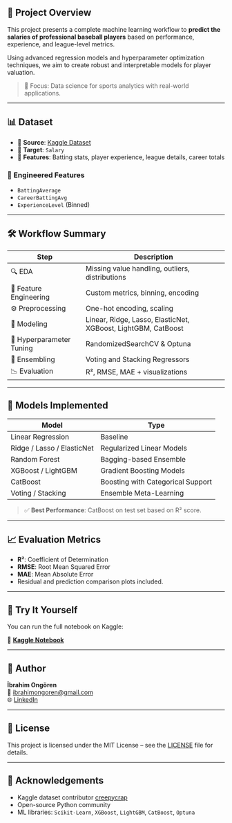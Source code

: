 ## 📌 Project Overview

This project presents a complete machine learning workflow to **predict the salaries of professional baseball players** based on performance, experience, and league-level metrics.

Using advanced regression models and hyperparameter optimization techniques, we aim to create robust and interpretable models for player valuation.

> 🧠 Focus: Data science for sports analytics with real-world applications.

---

## 📊 Dataset

- 📂 **Source**: [Kaggle Dataset](https://www.kaggle.com/datasets/creepycrap/baseball-player-salary-prediction)
- 🎯 **Target**: `Salary`
- 🧾 **Features**: Batting stats, player experience, league details, career totals

### 🔧 Engineered Features
- `BattingAverage`
- `CareerBattingAvg`
- `ExperienceLevel` (Binned)

---

## 🛠️ Workflow Summary

| Step | Description |
|------|-------------|
| 🔍 EDA | Missing value handling, outliers, distributions |
| 🧪 Feature Engineering | Custom metrics, binning, encoding |
| ⚙️ Preprocessing | One-hot encoding, scaling |
| 🤖 Modeling | Linear, Ridge, Lasso, ElasticNet, XGBoost, LightGBM, CatBoost |
| 🔁 Hyperparameter Tuning | RandomizedSearchCV & Optuna |
| 🧬 Ensembling | Voting and Stacking Regressors |
| 📉 Evaluation | R², RMSE, MAE + visualizations |

---

## 🤖 Models Implemented

| Model                    | Type                          |
|--------------------------|-------------------------------|
| Linear Regression        | Baseline                     |
| Ridge / Lasso / ElasticNet | Regularized Linear Models  |
| Random Forest            | Bagging-based Ensemble       |
| XGBoost / LightGBM       | Gradient Boosting Models     |
| CatBoost                 | Boosting with Categorical Support |
| Voting / Stacking        | Ensemble Meta-Learning       |

> ✅ **Best Performance**: CatBoost on test set based on R² score.

---

## 📈 Evaluation Metrics

- **R²**: Coefficient of Determination  
- **RMSE**: Root Mean Squared Error  
- **MAE**: Mean Absolute Error  
- Residual and prediction comparison plots included.

---

## 📍 Try It Yourself

You can run the full notebook on Kaggle:

🔗 **[Kaggle Notebook](https://www.kaggle.com/code/ibrahimongoren/baseball-player-salary-analysis-and-prediction)**

---

## 💼 Author

**İbrahim Ongören**  
📧 ibrahimongoren@gmail.com  
🌐 [LinkedIn](https://www.linkedin.com/in/ibrahimongoren)

---

## 📜 License

This project is licensed under the MIT License – see the [LICENSE](LICENSE) file for details.

---

## 📌 Acknowledgements

- Kaggle dataset contributor [creepycrap](https://www.kaggle.com/datasets/creepycrap/)
- Open-source Python community  
- ML libraries: `Scikit-Learn`, `XGBoost`, `LightGBM`, `CatBoost`, `Optuna`
